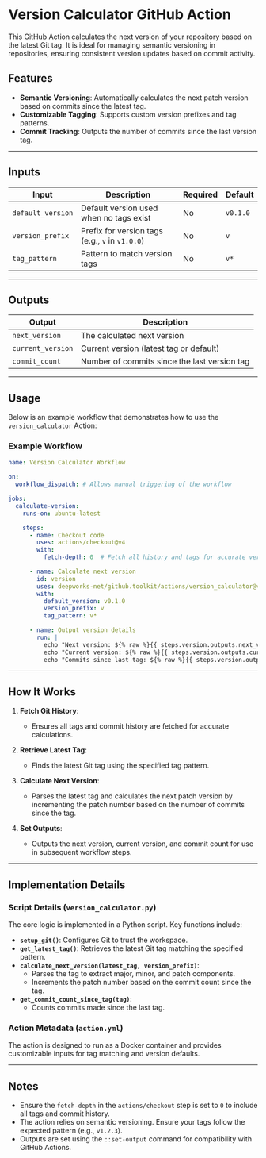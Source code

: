 # Version Calculator GitHub Action

This GitHub Action calculates the next version of your repository based on the latest Git tag. It is ideal for managing semantic versioning in repositories, ensuring consistent version updates based on commit activity.

## Features

- **Semantic Versioning**: Automatically calculates the next patch version based on commits since the latest tag.
- **Customizable Tagging**: Supports custom version prefixes and tag patterns.
- **Commit Tracking**: Outputs the number of commits since the last version tag.

---

## Inputs

| Input            | Description                                         | Required | Default  |
|-------------------|-----------------------------------------------------|----------|----------|
| `default_version` | Default version used when no tags exist            | No       | `v0.1.0` |
| `version_prefix`  | Prefix for version tags (e.g., `v` in `v1.0.0`)    | No       | `v`      |
| `tag_pattern`     | Pattern to match version tags                      | No       | `v*`     |

---

## Outputs

| Output            | Description                                      |
|--------------------|--------------------------------------------------|
| `next_version`     | The calculated next version                     |
| `current_version`  | Current version (latest tag or default)         |
| `commit_count`     | Number of commits since the last version tag    |

---

## Usage

Below is an example workflow that demonstrates how to use the `version_calculator` Action:

### Example Workflow

```yaml
name: Version Calculator Workflow

on:
  workflow_dispatch: # Allows manual triggering of the workflow

jobs:
  calculate-version:
    runs-on: ubuntu-latest

    steps:
      - name: Checkout code
        uses: actions/checkout@v4
        with:
          fetch-depth: 0  # Fetch all history and tags for accurate versioning

      - name: Calculate next version
        id: version
        uses: deepworks-net/github.toolkit/actions/version_calculator@v1
        with:
          default_version: v0.1.0
          version_prefix: v
          tag_pattern: v*

      - name: Output version details
        run: |
          echo "Next version: ${% raw %}{{ steps.version.outputs.next_version }}{% endraw %}"
          echo "Current version: ${% raw %}{{ steps.version.outputs.current_version }}{% endraw %}"
          echo "Commits since last tag: ${% raw %}{{ steps.version.outputs.commit_count }}{% endraw %}"
```

---

## How It Works

1. **Fetch Git History**:
    - Ensures all tags and commit history are fetched for accurate calculations.

2. **Retrieve Latest Tag**:
    - Finds the latest Git tag using the specified tag pattern.

3. **Calculate Next Version**:
    - Parses the latest tag and calculates the next patch version by incrementing the patch number based on the number of commits since the tag.

4. **Set Outputs**:
    - Outputs the next version, current version, and commit count for use in subsequent workflow steps.

---

## Implementation Details

### Script Details (`version_calculator.py`)

The core logic is implemented in a Python script. Key functions include:

- **`setup_git()`**: Configures Git to trust the workspace.
- **`get_latest_tag()`**: Retrieves the latest Git tag matching the specified pattern.
- **`calculate_next_version(latest_tag, version_prefix)`**:
    - Parses the tag to extract major, minor, and patch components.
    - Increments the patch number based on the commit count since the tag.
- **`get_commit_count_since_tag(tag)`**:
    - Counts commits made since the last tag.

### Action Metadata (`action.yml`)

The action is designed to run as a Docker container and provides customizable inputs for tag matching and version defaults.

---

## Notes

- Ensure the `fetch-depth` in the `actions/checkout` step is set to `0` to include all tags and commit history.
- The action relies on semantic versioning. Ensure your tags follow the expected pattern (e.g., `v1.2.3`).
- Outputs are set using the `::set-output` command for compatibility with GitHub Actions.
